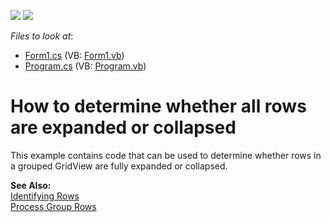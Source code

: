 <!-- default badges list -->
[![](https://img.shields.io/badge/Open_in_DevExpress_Support_Center-FF7200?style=flat-square&logo=DevExpress&logoColor=white)](https://supportcenter.devexpress.com/ticket/details/E2248)
[![](https://img.shields.io/badge/📖_How_to_use_DevExpress_Examples-e9f6fc?style=flat-square)](https://docs.devexpress.com/GeneralInformation/403183)
<!-- default badges end -->
<!-- default file list -->
*Files to look at*:

* [Form1.cs](./CS/IsFullExpandedOrCollapsed/Form1.cs) (VB: [Form1.vb](./VB/IsFullExpandedOrCollapsed/Form1.vb))
* [Program.cs](./CS/IsFullExpandedOrCollapsed/Program.cs) (VB: [Program.vb](./VB/IsFullExpandedOrCollapsed/Program.vb))
<!-- default file list end -->
# How to determine whether all rows are expanded or collapsed


<p>This example contains code that can be used to determine whether rows in a grouped GridView are fully expanded or collapsed.</p><p><strong>See Also:</strong><br />
<a href="http://documentation.devexpress.com/#WindowsForms/CustomDocument642">Identifying Rows</a><br />
<a href="http://documentation.devexpress.com/#WindowsForms/CustomDocument695">Process Group Rows</a></p>

<br/>



